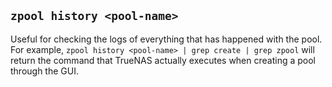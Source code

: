 ## `zpool history <pool-name>`
Useful for checking the logs of everything that has happened with the pool. For 
example, `zpool history <pool-name> | grep create | grep zpool` will return the
command that TrueNAS actually executes when creating a pool through the GUI. 


